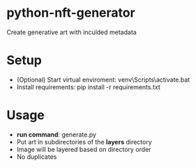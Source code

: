 # python-nft-generator
Create generative art with inculded metadata

# Setup
- (Optional) Start virtual enviroment: venv\Scripts\activate.bat
- Install requirements: 
       pip install -r requirements.txt

# Usage
- **run command**: generate.py
- Put art in subdirectories of the **layers** directory
- Image will be layered based on directory order 
- No duplicates
 
